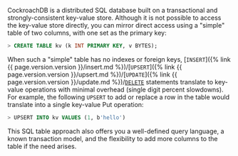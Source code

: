 CockroachDB is a distributed SQL database built on a transactional and strongly-consistent key-value store. Although it is not possible to access the key-value store directly, you can mirror direct access using a "simple" table of two columns, with one set as the primary key:

~~~ sql
> CREATE TABLE kv (k INT PRIMARY KEY, v BYTES);
~~~

When such a "simple" table has no indexes or foreign keys, [`INSERT`]({% link {{ page.version.version }}/insert.md %})/[`UPSERT`]({% link {{ page.version.version }}/upsert.md %})/[`UPDATE`]({% link {{ page.version.version }}/update.md %})/[`DELETE`](delete.html) statements translate to key-value operations with minimal overhead (single digit percent slowdowns). For example, the following `UPSERT` to add or replace a row in the table would translate into a single key-value Put operation:

~~~ sql
> UPSERT INTO kv VALUES (1, b'hello')
~~~

This SQL table approach also offers you a well-defined query language, a known transaction model, and the flexibility to add more columns to the table if the need arises.
